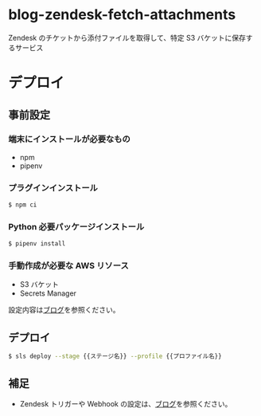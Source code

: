 # blog-zendesk-fetch-attachments

Zendesk のチケットから添付ファイルを取得して、特定 S3 バケットに保存するサービス

# デプロイ

## 事前設定

### 端末にインストールが必要なもの

- npm
- pipenv

### プラグインインストール

```bash
$ npm ci
```

### Python 必要パッケージインストール

```bash
$ pipenv install
```

### 手動作成が必要な AWS リソース

- S3 バケット
- Secrets Manager

設定内容は[ブログ]()を参照ください。

## デプロイ

```bash
$ sls deploy --stage {{ステージ名}} --profile {{プロファイル名}}
```

## 補足

- Zendesk トリガーや Webhook の設定は、[ブログ]()を参照ください。

